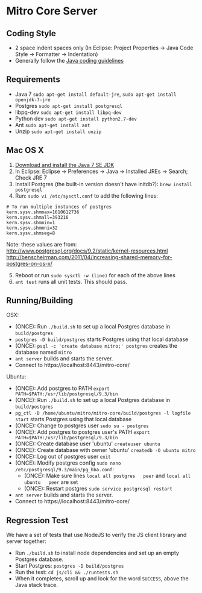 Mitro Core Server
==========


Coding Style
------------

* 2 space indent spaces only (In Eclipse: Project Properties -> Java Code Style -> Formatter -> Indentation)
* Generally follow the [Java coding guidelines](http://google-styleguide.googlecode.com/svn/trunk/javaguide.html)


Requirements
----------------------

* Java 7 `sudo apt-get install default-jre`, `sudo apt-get install openjdk-7-jre`
* Postgres `sudo apt-get install postgresql`
* libpq-dev `sudo apt-get install libpq-dev`
* Python dev `sudo apt-get install python2.7-dev`
* Ant `sudo apt-get install ant`
* Unzip `sudo apt-get install unzip`

Mac OS X
--------

1. [Download and install the Java 7 SE JDK](http://www.oracle.com/technetwork/java/javase/downloads/index.html)
2. In Eclipse: Eclipse -> Preferences -> Java -> Installed JREs -> Search; Check JRE 7
3. Install Postgres (the built-in version doesn't have initdb?): `brew install postgresql`
4. Run: `sudo vi /etc/sysctl.conf` to add the following lines:

```
# To run multiple instances of postgres
kern.sysv.shmmax=1610612736
kern.sysv.shmall=393216
kern.sysv.shmmin=1
kern.sysv.shmmni=32
kern.sysv.shmseg=8
```

Note: these values are from: http://www.postgresql.org/docs/9.2/static/kernel-resources.html http://benscheirman.com/2011/04/increasing-shared-memory-for-postgres-on-os-x/

5. Reboot or run `sudo sysctl -w (line)` for each of the above lines
6. `ant test` runs all unit tests. This should pass.


Running/Building
----------------

OSX:
* (ONCE): Run `./build.sh` to set up a local Postgres database in `build/postgres`
* `postgres -D build/postgres` starts Postgres using that local database
* (ONCE): `psql -c 'create database mitro;' postgres` creates the database named `mitro`
* `ant server` builds and starts the server.
* Connect to https://localhost:8443/mitro-core/

Ubuntu:
* (ONCE): Add postgres to PATH `export PATH=$PATH:/usr/lib/postgresql/9.3/bin`
* (ONCE): Run `./build.sh` to set up a local Postgres database in `build/postgres`
* `pg_ctl -D /home/ubuntu/mitro/mitro-core/build/postgres -l logfile start` starts Postgres using that local database
* (ONCE): Change to postgres user `sudo su - postgres`
* (ONCE): Add postgres to postgres user's PATH `export PATH=$PATH:/usr/lib/postgresql/9.3/bin`
* (ONCE): Create database user 'ubuntu' `createuser ubuntu`
* (ONCE): Create database with owner 'ubuntu' `createdb -O ubuntu mitro`
* (ONCE): Log out of postgres user `exit`
* (ONCE): Modify postgres config `sudo nano /etc/postgresql/9.3/main/pg_hba.conf`:
  * (ONCE): Make sure lines `local all postgres   peer` and `local all ubuntu   peer` are set
  * (ONCE): Restart postgres `sudo service postgresql restart`
* `ant server` builds and starts the server.
* Connect to https://localhost:8443/mitro-core/


Regression Test
---------------

We have a set of tests that use NodeJS to verify the JS client library and server together:

* Run `./build.sh` to install node dependencies and set up an empty Postgres database.
* Start Postgres: `postgres -D build/postgres`
* Run the test: `cd js/cli && ./runtests.sh`
* When it completes, scroll up and look for the word `SUCCESS`, above the Java stack trace.

